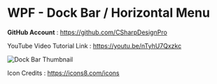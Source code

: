 # WPF - Dock Bar / Horizontal Menu

<b>GitHub Account</b> : https://github.com/CSharpDesignPro

YouTube Video Tutorial Link : https://youtu.be/nTyhU7Qxzkc

![Dock Bar Thumbnail](https://user-images.githubusercontent.com/55704859/179400538-83d36934-5dd6-4be2-bb46-fb2e35e8e7d7.png)

Icon Credits : https://icons8.com/icons
